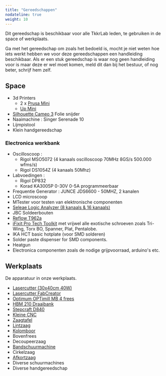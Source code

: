 ```yaml
---
title: "Gereedschappen"
nodateline: true
weight: 10
---
```


Dit gereedschap is beschikbaar voor alle TkkrLab leden, te gebruiken in de space of werkplaats.

Ga met het gereedschap om zoals het bedoeld is, mocht je niet weten hoe iets werkt hebben we voor deze gereedschappen een handleiding beschikbaar. Als er een stuk gereedschap is waar nog geen handleiding voor is maar deze er wel moet komen, meld dit dan bij het bestuur, of nog beter, schrijf hem zelf.

## Space
 * 3d Printers
   * 2 x [Prusa Mini](prusa-mini)
   * [Up Mini](up-mini)
 * [Silhouette Cameo 3](silhouette) Folie snijder
 * Naaimachine : Singer Serenade 10
 * Lijmpistool 
 * Klein handgereedschap 

### Electronica werkbank
 * Oscilloscoop :
   * Rigol MSO5072 (4 kanaals oscilloscoop 70MHz 8GS/s 500.000 wfms/s) 
   * Rigol DS1054Z (4 kanaals 50Mhz)
 * Labvoedingen : 
   * Rigol DP832
   * Korad KA3005P 0-30V 0-5A programmeerbaar
 * Frequentie Generator : JUNCE JDS6600 - 50MHZ, 2 kanalen
 * LCD microscoop 
 * MTester voor testen van elektronische componenten
 * [Seleae Logic Analyzer (8 kanaals & 16 kanaals)](http://support.saleae.com/hc/en-us/sections/200114124-Get-Started-Using-the-Saleae-Logic-Analyzer)
 * JBC Soldeerbouten
 * [Reflow T962a](reflow_oven)
 * [iFixit Pro Tech Toolkit](https://www.ifixit.com/products/mako-driver-kit-64-precision-bits) met vrijwel alle exotische schroeven zoals Tri-Wing, Torx BO, Spanner, Plat, Pentalobe.
 * IKA HCT basic hotplate (voor SMD solderen)
 * Solder paste dispenser for SMD components.
 * Heatgun
 * Electronica componenten zoals de nodige grijpvoorraad, arduino's etc. 

## Werkplaats
De apparatuur in onze werkplaats.
 * [Lasercutter (30x40cm 40W)](lasercutter-cw3040)
 * [Lasercutter FabCreator](fabcore_lasercutter)
 * [Optimum OPTimill MB 4 frees ](optimum-optimill-mb-4-frees)
 * [HBM 210 Draaibank](hbm-210-draaibank)
 * [Stepcraft D840](stepcraft_d840)
 * [Kleine CNC](/gereedschappen/cnc_zen/)
 * [Zaagtafel](zaagtafel)
 * [Lintzaag](lintzaag)
 * [Kolomboor](kolomboormachine)
 * Bovenfrees
 * Decoupeerzaag
 * [Bandschuurmachine](bandschuurmachine)
 * Cirkelzaag
 * [Afkortzaag](afkortzaag)
 * Diverse schuurmachines
 * Diverse handgereedschap

